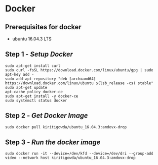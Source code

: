# Docker

## Prerequisites for docker
* ubuntu 16.04.3 LTS

## Step 1 - *Setup Docker*
````
sudo apt-get install curl
sudo curl -fsSL https://download.docker.com/linux/ubuntu/gpg | sudo apt-key add -
sudo add-apt-repository "deb [arch=amd64] https://download.docker.com/linux/ubuntu $(lsb_release -cs) stable"
sudo apt-get update
apt-cache policy docker-ce
sudo apt-get install -y docker-ce
sudo systemctl status docker
````

## Step 2 - *Get Docker Image*
````
sudo docker pull kiritigowda/ubuntu_16.04.3:amdovx-drop
````

## Step 3 - *Run the docker image*
````
sudo docker run -it --device=/dev/kfd --device=/dev/dri --group-add video --network host kiritigowda/ubuntu_16.04.3:amdovx-drop
````
